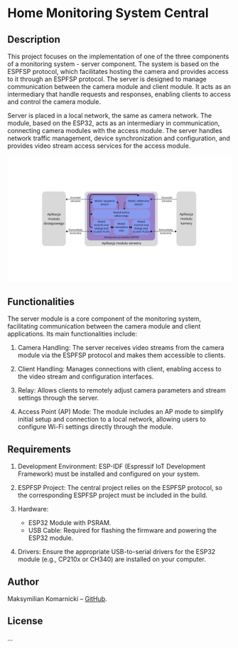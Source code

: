 # Home Monitoring System Central

## Description

This project focuses on the implementation of one of the three components of a monitoring system - server component. The system is based on the ESPFSP protocol, which facilitates hosting the camera and provides access to it through an ESPFSP protocol. The server is designed to manage communication between the camera module and client module. It acts as an intermediary that handle requests and responses, enabling clients to access and control the camera module.

Server is placed in a local network, the same as camera network. The module, based on the ESP32, acts as an intermediary in communication, connecting camera modules with the access module. The server handles network traffic management, device synchronization and configuration, and provides video stream access services for the access module.

![Application architecture](./modul_server.png)

## Functionalities

The server module is a core component of the monitoring system, facilitating communication between the camera module and client applications. Its main functionalities include:

1. Camera Handling: The server receives video streams from the camera module via the ESPFSP protocol and makes them accessible to clients.

2. Client Handling: Manages connections with client, enabling access to the video stream and configuration interfaces.

3. Relay: Allows clients to remotely adjust camera parameters and stream settings through the server.

4. Access Point (AP) Mode: The module includes an AP mode to simplify initial setup and connection to a local network, allowing users to configure Wi-Fi settings directly through the module.

## Requirements

1. Development Environment: ESP-IDF (Espressif IoT Development Framework) must be installed and configured on your system.

2. ESPFSP Project: The central project relies on the ESPFSP protocol, so the corresponding ESPFSP project must be included in the build.

3. Hardware:

    - ESP32 Module with PSRAM.
    - USB Cable: Required for flashing the firmware and powering the ESP32 module.

4. Drivers: Ensure the appropriate USB-to-serial drivers for the ESP32 module (e.g., CP210x or CH340) are installed on your computer.

## Author

Maksymilian Komarnicki – [GitHub](https://github.com/makz00).

## License

...

